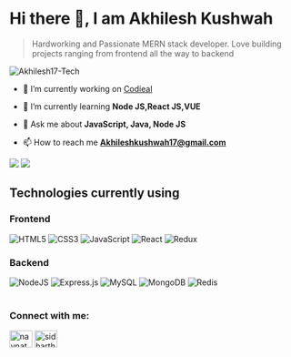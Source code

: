 # Hi there 👋, I am Akhilesh Kushwah

> Hardworking and Passionate MERN stack developer. Love building projects ranging from frontend all the way to backend

<p align="left"> <img src="https://komarev.com/ghpvc/?username=Akhilesh17-Tech&label=Profile%20views&color=0e75b6&style=flat" alt="Akhilesh17-Tech" /> </p>

- 🔭 I’m currently working on [Codieal](https://github.com/Akhilesh17-Tech/codeial)

- 🌱 I’m currently learning **Node JS,React JS,VUE**

- 💬 Ask me about **JavaScript, Java, Node JS**

- 📫 How to reach me **Akhileshkushwah17@gmail.com**


<div>
  <img src="https://github-readme-stats.vercel.app/api?username=Akhilesh17-Tech&show_icons=true&theme=radical"/>
  <img  src="https://github-readme-stats.vercel.app/api/top-langs/?username=Akhilesh17-Tech&layout=compact"/>
</div>

## Technologies currently using

### Frontend

<div>
  <img  alt="HTML5" src="https://img.shields.io/badge/html5-%23E34F26.svg?style=for-the-badge&logo=html5&logoColor=white"/>
  <img  alt="CSS3" src="https://img.shields.io/badge/css3-%231572B6.svg?style=for-the-badge&logo=css3&logoColor=white"/>
  <img  alt="JavaScript" src="https://img.shields.io/badge/javascript-%23323330.svg?style=for-the-badge&logo=javascript&logoColor=%23F7DF1E"/>
  <img  alt="React" src="https://img.shields.io/badge/react-%2320232a.svg?style=for-the-badge&logo=react&logoColor=%2361DAFB"/>
  <img  alt="Redux" src="https://img.shields.io/badge/redux-%23593d88.svg?style=for-the-badge&logo=redux&logoColor=white"/>  
</div>

### Backend

<div>
  <img  alt="NodeJS" src="https://img.shields.io/badge/node.js-%2343853D.svg?style=for-the-badge&logo=node-dot-js&logoColor=white"/>
  <img  alt="Express.js" src="https://img.shields.io/badge/express.js-%23404d59.svg?style=for-the-badge&logo=express&logoColor=%2361DAFB"/>
  <img  alt="MySQL" src="https://img.shields.io/badge/mysql-%2300f.svg?style=for-the-badge&logo=mysql&logoColor=white"/>
  <img  alt="MongoDB" src ="https://img.shields.io/badge/MongoDB-%234ea94b.svg?style=for-the-badge&logo=mongodb&logoColor=white"/>
  <img  alt="Redis" src="https://img.shields.io/badge/redis-%23DD0031.svg?style=for-the-badge&logo=redis&logoColor=white"/>  
</div>

<br />

<h3 align="left">Connect with me:</h3>
<p align="left">

<a href="https://www.linkedin.com/in/akhilesh-99/" target="blank"><img align="center" src="https://raw.githubusercontent.com/rahuldkjain/github-profile-readme-generator/master/src/images/icons/Social/linked-in-alt.svg" alt="navnathgunjal" height="30" width="40" /></a>
<a href="https://www.instagram.com/akhi_1705/" target="blank"><img align="center" src="https://raw.githubusercontent.com/rahuldkjain/github-profile-readme-generator/master/src/images/icons/Social/instagram.svg" alt="sidharthgunjal" height="30" width="40" /></a>



